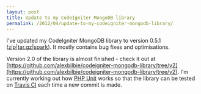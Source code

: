 ```yaml
---
layout: post
title: Update to my CodeIgniter MongoDB library
permalink: /2012/04/update-to-my-codeigniter-mongodb-library/
---
```


I've updated my CodeIgniter MongoDB library to version 0.5.1 ([zip](https://github.com/alexbilbie/codeigniter-mongodb-library/zipball/0.5.1)|[tar.gz](https://github.com/alexbilbie/codeigniter-mongodb-library/tarball/0.5.1)|[spark](http://getsparks.org/packages/mongodb/versions/HEAD/show)). It mostly contains bug fixes and optimisations.

Version 2.0 of the library is almost finished - check it out at [https://github.com/alexbilbie/codeigniter-mongodb-library/tree/v2](https://github.com/alexbilbie/codeigniter-mongodb-library/tree/v2). I'm currently working out how [PHP Unit](https://github.com/sebastianbergmann/phpunit/) works so that the library can be tested on [Travis CI](http://travis-ci.org) each time a new commit is made.